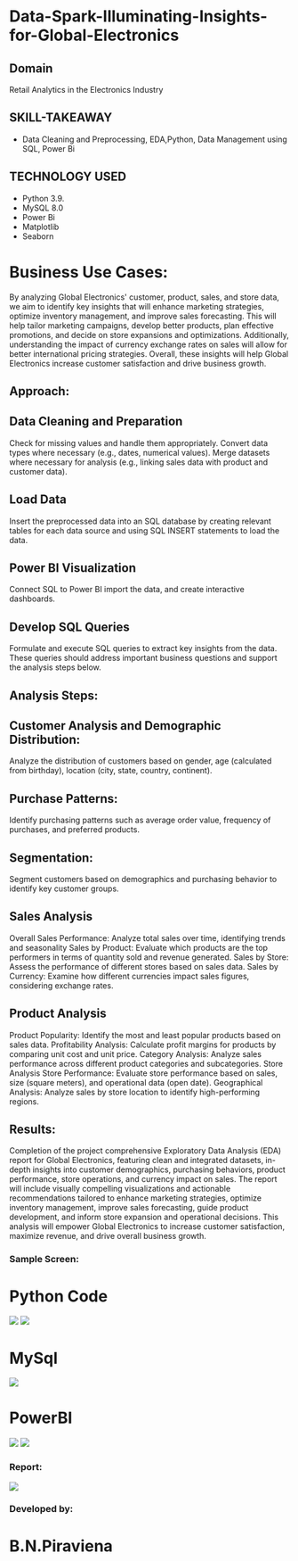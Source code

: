 # Data-Spark-Illuminating-Insights-for-Global-Electronics
## Domain
Retail Analytics in the Electronics Industry
## SKILL-TAKEAWAY
* Data Cleaning and Preprocessing, EDA,Python, Data Management using SQL, Power Bi
## TECHNOLOGY USED
* Python 3.9.
* MySQL 8.0
* Power Bi
* Matplotlib
* Seaborn
# Business Use Cases:
By analyzing Global Electronics' customer, product, sales, and store data, we aim to identify key insights that will enhance marketing strategies,
optimize inventory management, and improve sales forecasting. This will help tailor marketing campaigns, develop better products, plan effective promotions,
and decide on store expansions and optimizations. Additionally, understanding the impact of currency exchange rates on sales will allow for better international pricing strategies.
Overall, these insights will help Global Electronics increase customer satisfaction and drive business growth.
## Approach:
## Data Cleaning and Preparation
Check for missing values and handle them appropriately.
Convert data types where necessary (e.g., dates, numerical values).
Merge datasets where necessary for analysis (e.g., linking sales data with product and customer data).
## Load Data
Insert the preprocessed data into an SQL database by creating relevant tables for each data source and using SQL INSERT statements to load the data.
## Power BI Visualization
Connect SQL to Power BI import the data, and create interactive dashboards.
## Develop  SQL Queries
Formulate and execute SQL queries to extract key insights from the data. These queries should address important business questions and support the analysis steps below.

## Analysis Steps:
## Customer Analysis and Demographic Distribution: 
Analyze the distribution of customers based on gender, age (calculated from birthday), location (city, state, country, continent).
## Purchase Patterns: 
Identify purchasing patterns such as average order value, frequency of purchases, and preferred products.
## Segmentation: 
Segment customers based on demographics and purchasing behavior to identify key customer groups.
## Sales Analysis
Overall Sales Performance: Analyze total sales over time, identifying trends and seasonality
Sales by Product: Evaluate which products are the top performers in terms of quantity sold and revenue generated.
Sales by Store: Assess the performance of different stores based on sales data.
Sales by Currency: Examine how different currencies impact sales figures, considering exchange rates.
## Product Analysis
Product Popularity: Identify the most and least popular products based on sales data.
Profitability Analysis: Calculate profit margins for products by comparing unit cost and unit price.
Category Analysis: Analyze sales performance across different product categories and subcategories.
Store Analysis
Store Performance: Evaluate store performance based on sales, size (square meters), and operational data (open date).
Geographical Analysis: Analyze sales by store location to identify high-performing regions.

## Results: 
Completion of the project comprehensive Exploratory Data Analysis (EDA) report for Global Electronics, featuring clean and integrated datasets, in-depth insights into customer demographics, purchasing behaviors, product performance, store operations, and currency impact on sales. The report will include visually compelling visualizations and actionable recommendations tailored to enhance marketing strategies, optimize inventory management, improve sales forecasting, guide product development, and inform store expansion and operational decisions. This analysis will empower Global Electronics to increase customer satisfaction, maximize revenue, and drive overall business growth.

<h3>Sample Screen:</h3>
<h1>Python Code</h1>
<img src="https://github.com/praveenaaaron/DS_DataSpark-Illuminating-Insights-for-Global-Electronics/blob/main/screen1.png">
<img src="https://github.com/praveenaaaron/DS_DataSpark-Illuminating-Insights-for-Global-Electronics/blob/main/screen2.png">
<h1>MySql</h1>
<img src="https://github.com/praveenaaaron/DS_DataSpark-Illuminating-Insights-for-Global-Electronics/blob/main/screen3.png">
<h1>PowerBI</h1>
<img src="https://github.com/praveenaaaron/DS_DataSpark-Illuminating-Insights-for-Global-Electronics/blob/main/customer.png">
<img src="https://github.com/praveenaaaron/DS_DataSpark-Illuminating-Insights-for-Global-Electronics/blob/main/sales.png">
<h3>Report:</h3>
<img src="https://github.com/praveenaaaron/DS_DataSpark-Illuminating-Insights-for-Global-Electronics/blob/main/DataSpark.pptx">
<h3>Developed by:</h3>
<h1>B.N.Piraviena</h1>




